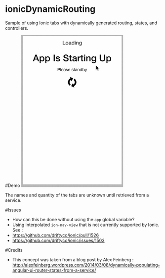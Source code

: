 ionicDynamicRouting
===================

Sample of using Ionic tabs with dynamically generated routing, states, and controllers.

#Demo
<img src="loading-demo.gif"/>

The names and quantity of the tabs are unknown until retrieved from a service.

#Issues
- How can this be done without using the `app` global variable?
- Using interpolated `ion-nav-view` that is not currently supported by Ionic.  See :
 - https://github.com/driftyco/ionic/pull/1526
 - https://github.com/driftyco/ionic/issues/1503

#Credits
- This concept was taken from a blog post by Alex Feinberg : http://alexfeinberg.wordpress.com/2014/03/08/dynamically-populating-angular-ui-router-states-from-a-service/

